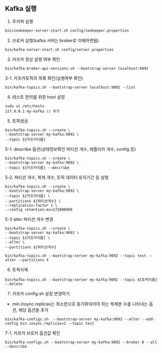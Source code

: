 ## Kafka 실행

1. 주키퍼 실행

```bash
bin/zookeeper-server-start.sh config/zookeeper.properties
```

2. 브로커 실행(kafka 서버는 broker로 이해하면됨)

```
bin/kafka-server-start.sh config/server.properties
```

3. 카프카 정상 실행 여부 확인 

```
bin/kafka-broker-api-versions.sh --bootstrap-server localhost:9092
```

3-1. 카프카토픽의 목록 확인(실행여부 확인)

```
bin/kafka-topics.sh --bootstrap-server localhost:9092 --list
```

4. 테스트 편의를 위한 host 설정

``` 
sudo vi /etc/hosts
127.0.0.1 my-kafka // 추가
```

5. 토픽생성

```
bin/kafka-topics.sh --create \ 
--bootstrap-server my-kafka:9092 \ 
--topic ${카프카이름}
```

5-1. describe 옵션(상태정보확인 파티션 개수, 레플리카 개수, config 등)

```
bin/kafka-topics.sh --create \ 
--bootstrap-server my-kafka:9092 \ 
--topic ${카프카이름} --describe
```

5-2. 파티션 개수, 복제 개수, 토픽 데이터 유지기간 등 실행

```
bin/kafka-topics.sh --create \ 
--bootstrap-server my-kafka:9092 \ 
--topic ${카프카이름} \
--partitions ${파티션개수} \
--replication-factor 1 \
--config retention.ms=172800000
```

5-3 alter 파티션 개수 변경

```
bin/kafka-topics.sh --create \ 
--bootstrap-server my-kafka:9092 \ 
--topic ${카프카이름} \
--alter \
--partitions ${파티션개수}
```

```
bin/kafka-topics.sh --bootstrap-server my-kafka:9092 --topic test --alter --partitions 4
```

6. 토픽삭제

```
bin/kafka-topics.sh --bootstrap-server my-kafka:9092 --topic ${토픽이름} --delete
```

7. 카프카 config.sh 설정 변경하기
  - min.insync.replicas는 최소한으로 동기화되어야 하는 복제본 수를 나타내는 옵션, 해당 옵션을 추가

   ```
   bin/kafka-configs.sh  --bootstrap-server my-kafka:9092 --alter --add-config min.insync.replicas=2 --topic test
   ```
   

7-1. 카프카 브로커 옵션값 확인
   
   ```
   bin/kafka-configs.sh --bootstrap-server my-kafka:9092 --broker 0 --all --describe
   ```



   
